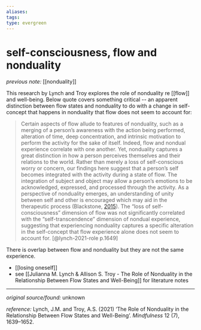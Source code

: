 ```yaml
---
aliases: 
tags: 
type: evergreen
---
```


# self-consciousness, flow and nonduality

_previous note:_ [[nonduality]]

This research by Lynch and Troy explores the role of nonduality re [[flow]] and well-being. Below quote covers something critical -- an apparent distinction between flow states and nonduality to do with a change in self-concept that happens in nonduality that flow does not seem to account for:

> Certain aspects of flow allude to features of nonduality, such as a merging of a person’s awareness with the action being performed, alteration of time, deep concentration, and intrinsic motivation to perform the activity for the sake of itself. Indeed, flow and nondual experience correlate with one another. Yet, nonduality captures a great distinction in how a person perceives themselves and their relations to the world. Rather than merely a loss of self-conscious worry or concern, our findings here suggest that a person’s self becomes integrated with the activity during a state of flow. The integration of subject and object may allow a person’s emotions to be acknowledged, expressed, and processed through the activity. As a perspective of nonduality emerges, an understanding of unity between self and other is encouraged which may aid in the therapeutic process (Blackstone, [2015](https://link.springer.com/article/10.1007/s12671-021-01627-3#ref-CR6)). The “loss of self-consciousness” dimension of flow was not significantly correlated with the “self-transcendence” dimension of nondual experience, suggesting that experiencing nonduality captures a specific alteration in the self-concept that flow experience alone does not seem to account for. [@lynch-2021-role p.1649]

There is overlap between flow and nonduality but they are not the same experience. 
- [[losing oneself]]
- see [[Julianna M. Lynch & Allison S. Troy - The Role of Nonduality in the Relationship Between Flow States and Well-Being]] for literature notes

---

_original source/found:_ unknown

_reference:_ Lynch, J.M. and Troy, A.S. (2021) ‘The Role of Nonduality in the Relationship Between Flow States and Well-Being’. _Mindfulness_ 12 (7), 1639–1652.



